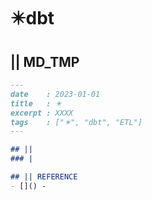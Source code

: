 # ✴️dbt
## || MD_TMP
```markdown
---
date    : 2023-01-01
title   : ✴️ 
excerpt : XXXX
tags    : ["✴️", "dbt", "ETL"]
---

## || 
### |

## || REFERENCE
- []() -
```
